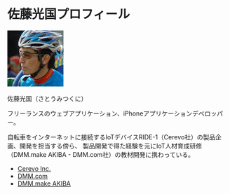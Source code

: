 # 佐藤光国プロフィール

![profile image](./me.jpg)

佐藤光国（さとうみつくに）

フリーランスのウェブアプリケーション、iPhoneアプリケーションデベロッパー。

自転車をインターネットに接続するIoTデバイスRIDE-1（Cerevo社）の製品企画、開発を担当する傍ら、
製品開発で得た経験を元にIoT人材育成研修（DMM.make AKIBA - DMM.com社）の教材開発に携わっている。

- [Cerevo Inc.](http://cerevo.com)
- [DMM.com](http://www.dmm.com/)
- [DMM.make AKIBA](http://akiba.dmm-make.com)
